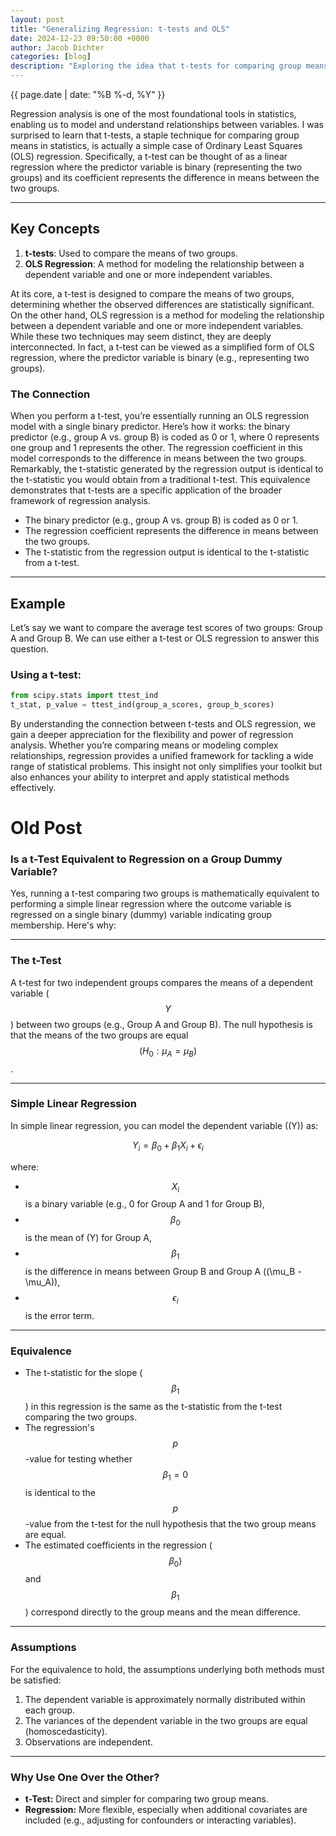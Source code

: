 ```yaml
---
layout: post
title: "Generalizing Regression: t-tests and OLS"
date: 2024-12-23 09:50:00 +0000
author: Jacob Dichter
categories: [blog]
description: "Exploring the idea that t-tests for comparing group means are mathematically equivalent to performing OLS regression with a binary predictor, highlighting the flexibility and power of regression analysis."
---
```


<span class="date" style="padding-top: 0px; margin-top: 0px;">{{ page.date | date: "%B %-d, %Y" }}</span>

Regression analysis is one of the most foundational tools in statistics, enabling us to model and understand relationships between variables. I was surprised to learn that t-tests, a staple technique for comparing group means in statistics, is actually a simple case of Ordinary Least Squares (OLS) regression. Specifically, a t-test can be thought of as a linear regression where the predictor variable is binary (representing the two groups) and its coefficient represents the difference in means between the two groups. 


---

## Key Concepts

1. **t-tests**: Used to compare the means of two groups.
2. **OLS Regression**: A method for modeling the relationship between a dependent variable and one or more independent variables.

At its core, a t-test is designed to compare the means of two groups, determining whether the observed differences are statistically significant. On the other hand, OLS regression is a method for modeling the relationship between a dependent variable and one or more independent variables. While these two techniques may seem distinct, they are deeply interconnected. In fact, a t-test can be viewed as a simplified form of OLS regression, where the predictor variable is binary (e.g., representing two groups).

### The Connection

When you perform a t-test, you’re essentially running an OLS regression model with a single binary predictor. Here’s how it works: the binary predictor (e.g., group A vs. group B) is coded as 0 or 1, where 0 represents one group and 1 represents the other. The regression coefficient in this model corresponds to the difference in means between the two groups. Remarkably, the t-statistic generated by the regression output is identical to the t-statistic you would obtain from a traditional t-test. This equivalence demonstrates that t-tests are a specific application of the broader framework of regression analysis.

- The binary predictor (e.g., group A vs. group B) is coded as 0 or 1.
- The regression coefficient represents the difference in means between the two groups.
- The t-statistic from the regression output is identical to the t-statistic from a t-test.

---

## Example

Let’s say we want to compare the average test scores of two groups: Group A and Group B. We can use either a t-test or OLS regression to answer this question.

### Using a t-test:
```python
from scipy.stats import ttest_ind
t_stat, p_value = ttest_ind(group_a_scores, group_b_scores)
```

By understanding the connection between t-tests and OLS regression, we gain a deeper appreciation for the flexibility and power of regression analysis. Whether you’re comparing means or modeling complex relationships, regression provides a unified framework for tackling a wide range of statistical problems. This insight not only simplifies your toolkit but also enhances your ability to interpret and apply statistical methods effectively.


# Old Post

### Is a t-Test Equivalent to Regression on a Group Dummy Variable?

Yes, running a t-test comparing two groups is mathematically equivalent to performing a simple linear regression where the outcome variable is regressed on a single binary (dummy) variable indicating group membership. Here's why:

---

### The t-Test
A t-test for two independent groups compares the means of a dependent variable ($$Y$$) between two groups (e.g., Group A and Group B). The null hypothesis is that the means of the two groups are equal $$(H_0: \mu_A = \mu_B)$$.

---

### Simple Linear Regression
In simple linear regression, you can model the dependent variable (\(Y\)) as:

$$
Y_i = \beta_0 + \beta_1 X_i + \epsilon_i
$$

where:
- $$X_i$$ is a binary variable (e.g., 0 for Group A and 1 for Group B),
- $$\beta_0$$ is the mean of \(Y\) for Group A,
- $$\beta_1$$ is the difference in means between Group B and Group A (\(\mu_B - \mu_A\)),
- $$\epsilon_i$$ is the error term.

---

### Equivalence
- The t-statistic for the slope ($$\beta_1$$) in this regression is the same as the t-statistic from the t-test comparing the two groups.
- The regression's $$p$$-value for testing whether $$\beta_1 = 0$$ is identical to the $$p$$-value from the t-test for the null hypothesis that the two group means are equal.
- The estimated coefficients in the regression ($$\beta_0)$$ and $$\beta_1$$) correspond directly to the group means and the mean difference.

---

### Assumptions
For the equivalence to hold, the assumptions underlying both methods must be satisfied:
1. The dependent variable is approximately normally distributed within each group.
2. The variances of the dependent variable in the two groups are equal (homoscedasticity).
3. Observations are independent.

---

### Why Use One Over the Other?
- **t-Test:** Direct and simpler for comparing two group means.
- **Regression:** More flexible, especially when additional covariates are included (e.g., adjusting for confounders or interacting variables).
